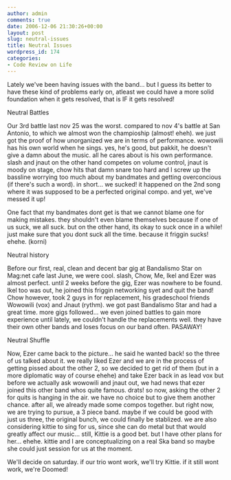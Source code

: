 ```yaml
---
author: admin
comments: true
date: 2006-12-06 21:30:26+00:00
layout: post
slug: neutral-issues
title: Neutral Issues
wordpress_id: 174
categories:
- Code Review on Life
---
```


Lately we've been having issues with the band... but I guess its better to have these kind of problems early on, atleast we could have a more solid foundation when it gets resolved, that is IF it gets resolved!

Neutral Battles 

Our 3rd battle last nov 25 was the worst. compared to nov 4's battle at San Antonio, to which we almost won the champioship (almost! eheh). we just got the proof of how unorganized we are in terms of performance. wowowili has his own world when he sings. yes, he's good, but pakkit, he doesn't give a damn about the music. all he cares about is his own performance. slash and jnaut on the other hand competes on volume control, jnaut is moody on stage, chow hits that damn snare too hard and I screw up the bassline worrying too much about my bandmates and getting overconcious (if there's such a word). in short... we sucked! it happened on the 2nd song where it was supposed to be a perfected original compo. and yet, we've messed it up!

One fact that my bandmates dont get is that we cannot blame one for making mistakes. they shouldn't even blame themselves because if one of us suck, we all suck. but on the other hand, its okay to suck once in a while! just make sure that you dont suck all the time. because it friggin sucks! ehehe. (korni)

Neutral history

Before our first, real, clean and decent bar gig at Bandalismo Star on Mag:net cafe last June, we were cool. slash, Chow, Me, Ikel and Ezer was almost perfect. until 2 weeks before the gig,
Ezer was nowhere to be found. Ikel too was out, he joined this friggin networking syet and quit the band! Chow however, took 2 guys in for replacement, his gradeschool friends Wowowili (vox) and Jnaut (rythm). we got past Bandalismo Star and had a great time. more gigs followed... we even joined battles to gain more experience until lately, we couldn't handle the replacements well. they have their own other bands and loses focus on our band often. PASAWAY!

Neutral Shuffle

Now, Ezer came back to the picture... he said he wanted back! so the three of us talked about it. we really liked Ezer and we are in the process of getting pissed about the other 2, so we decided to get rid of them (but in a more diplomatic way of course ehehe) and take Ezer back in as lead vox but before we actually ask wowowili and jnaut out, we had news that ezer joined this other band whos quite famous. drats! so now, asking the other 2 for quits is hanging in the air. we have no choice but to give them another chance. after all, we already made some compos together. but right now, we are trying to pursue, a 3 piece band. maybe if we could be good with just us three, the original bunch, we could finally be stablized. we are also considering kittie to sing for us, since she can do metal but that would greatly affect our music... still, Kittie is a good bet. but I have other plans for her... ehehe. kittie and I are conceptualizing on a real Ska band so maybe she could just session for us at the moment.

We'll decide on saturday. if our trio wont work, we'll try Kittie. if it still wont work, we're Doomed!
